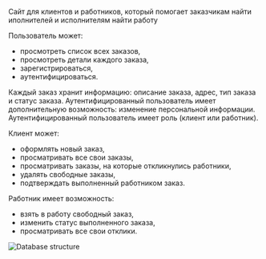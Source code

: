 Сайт для клиентов и работников, который помогает заказчикам найти иполнителей и исполнителям найти работу

Пользователь может:
* просмотреть список всех заказов, 
* просмотреть детали каждого заказа, 
* зарегистрироваться, 
* аутентифицироваться.  

Каждый заказ хранит информацию: описание заказа, адрес, тип заказа и статус заказа. 
Аутентифицированный пользователь имеет дополнительную возможность: 
изменение персональной информации.
Аутентифицированный пользователь имеет роль (клиент или работник).

Клиент может:
* оформлять новый заказ,
* просматривать все свои заказы,
* просматривать заказы, на которые откликнулись работники,
* удалять свободные заказы,
* подтверждать выполненный работником заказ.

Работник имеет возможность: 
* взять в работу свободный заказ,
* изменить статус выполненного заказа,
* просматривать все свои отклики.

![Database structure](/Users/arina/study/epam_course/project/description/database_structure.png)





